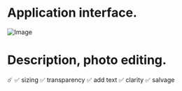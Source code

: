 # Application interface.
![Image](https://github.com/user-attachments/assets/ac2aa533-2a80-4f67-a370-269dd288fdc6)

# Description, photo editing.
☄️
✅ sizing
✅ transparency
✅ add text
✅ clarity
✅ salvage
